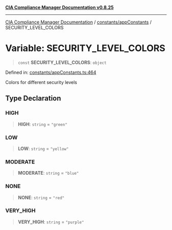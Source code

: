 [**CIA Compliance Manager Documentation v0.8.25**](../../../README.md)

***

[CIA Compliance Manager Documentation](../../../modules.md) / [constants/appConstants](../README.md) / SECURITY\_LEVEL\_COLORS

# Variable: SECURITY\_LEVEL\_COLORS

> `const` **SECURITY\_LEVEL\_COLORS**: `object`

Defined in: [constants/appConstants.ts:464](https://github.com/Hack23/cia-compliance-manager/blob/b7816746b3b7f5e02cb18303af9cc6696a8caef9/src/constants/appConstants.ts#L464)

Colors for different security levels

## Type Declaration

### HIGH

> **HIGH**: `string` = `"green"`

### LOW

> **LOW**: `string` = `"yellow"`

### MODERATE

> **MODERATE**: `string` = `"blue"`

### NONE

> **NONE**: `string` = `"red"`

### VERY\_HIGH

> **VERY\_HIGH**: `string` = `"purple"`
